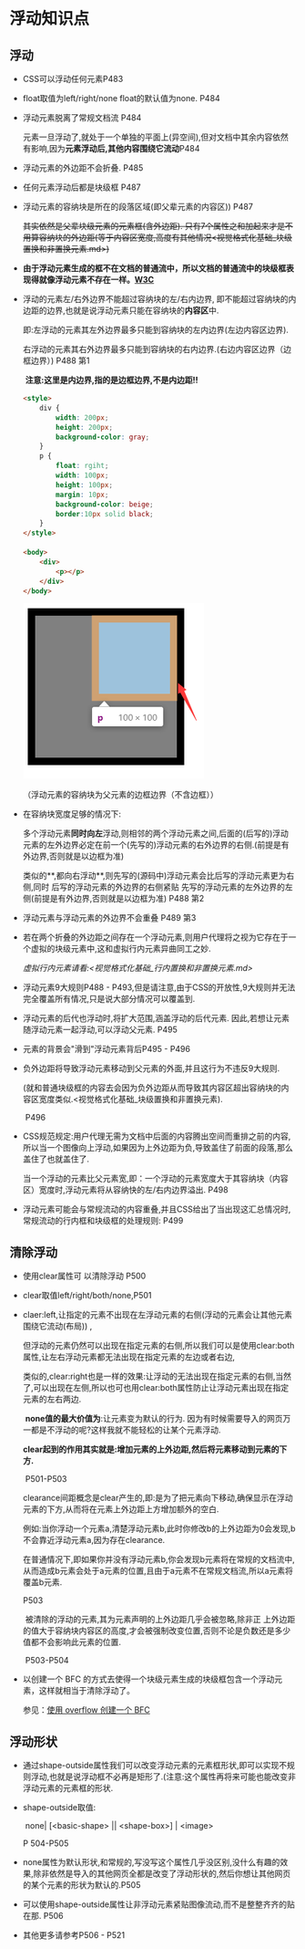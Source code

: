 # 浮动知识点

## 浮动

- CSS可以浮动任何元素P483

- float取值为left/right/none float的默认值为none. P484

- 浮动元素脱离了常规文档流 P484
  
  元素一旦浮动了,就处于一个单独的平面上(异空间),但对文档中其余内容依然有影响,因为**元素浮动后,其他内容围绕它流动**P484

- 浮动元素的外边距不会折叠. P485

- 任何元素浮动后都是块级框 P487

- 浮动元素的容纳块是所在的段落区域(即父辈元素的内容区)) P487
  
  ~~其实依然是父辈块级元素的元素框(含外边距). 只有7个属性之和加起来才是不用算容纳块的外边距(等于内容区宽度,高度有其他情况<视觉格式化基础_块级置换和非置换元素.md>)~~

- **由于浮动元素生成的框不在文档的普通流中，所以文档的普通流中的块级框表现得就像浮动元素不存在一样。[W3C](https://www.w3school.com.cn/css/css_positioning_floating.asp)**

- 浮动的元素左/右外边界不能超过容纳块的左/右内边界, 即不能超过容纳块的内边距的边界,也就是说浮动元素只能在容纳块的**内容区**中.
  
  即:左浮动的元素其左外边界最多只能到容纳块的左内边界(左边内容区边界).
  
  ​     右浮动的元素其右外边界最多只能到容纳块的右内边界.(右边内容区边界（边框边界）) P488 第1
  
  ​    **注意:这里是内边界,指的是边框边界,不是内边距!!**
  
  ```html
  <style>
      div {
          width: 200px;
          height: 200px;
          background-color: gray;
      }
      p {
          float: rgiht;
          width: 100px;
          height: 100px;
          margin: 10px;
          background-color: beige;
          border:10px solid black;
      }
  </style>
  
  <body>
      <div>
          <p></p>
      </div>
  </body>
  ```
  
  ![](picture/浮动元素的容纳块为父元素的边框边界（不含边框）.png)
  
  （浮动元素的容纳块为父元素的边框边界（不含边框））

- 在容纳块宽度足够的情况下:
  
  ​    多个浮动元素**同时向左**浮动,则相邻的两个浮动元素之间,后面的(后写的)浮动元素的左外边界必定在前一个(先写的)浮动元素的右外边界的右侧.(前提是有外边界,否则就是以边框为准)
  
  ​    类似的**,都向右浮动**,则先写的(源码中)浮动元素会比后写的浮动元素更为右侧,同时 后写的浮动元素的外边界的右侧紧贴 先写的浮动元素的左外边界的左侧(前提是有外边界,否则就是以边框为准) P488 第2

- 浮动元素与浮动元素的外边界不会重叠 P489 第3

- 若在两个折叠的外边距之间存在一个浮动元素,则用户代理将之视为它存在于一个虚拟的块级元素中,这和虚拟行内元素异曲同工之妙.
  
  ​    *虚拟行内元素请看:<视觉格式化基础_行内置换和非置换元素.md>*

- 浮动元素9大规则P488 - P493,但是请注意,由于CSS的开放性,9大规则并无法完全覆盖所有情况,只是说大部分情况可以覆盖到.

- 浮动元素的后代也浮动时,将扩大范围,涵盖浮动的后代元素. 因此,若想让元素随浮动元素一起浮动,可以浮动父元素. P495

- 元素的背景会"滑到"浮动元素背后P495 - P496

- 负外边距将导致浮动元素移动到父元素的外面,并且这行为不违反9大规则.
  
  ​    (就和普通块级框的内容去会因为负外边距从而导致其内容区超出容纳块的内容区宽度类似.<视觉格式化基础_块级置换和非置换元素).
  
  ​    P496

- CSS规范规定:用户代理无需为文档中后面的内容腾出空间而重排之前的内容,所以当一个图像向上浮动,如果因为上外边距为负,导致盖住了前面的段落,那么盖住了也就盖住了.
  
  当一个浮动的元素比父元素宽,即：一个浮动的元素宽度大于其容纳块（内容区）宽度时,浮动元素将从容纳快的左/右内边界溢出. P498

- 浮动元素可能会与常规流动的内容重叠,并且CSS给出了当出现这汇总情况时,常规流动的行内框和块级框的处理规则: P499

## 清除浮动

- 使用clear属性可 以清除浮动 P500

- clear取值left/right/both/none,P501

- claer:left,让指定的元素不出现在左浮动元素的右侧(浮动的元素会让其他元素围绕它流动(布局)) ,
  
  ​    但浮动的元素仍然可以出现在指定元素的右侧,所以我们可以是使用clear:both属性,让左右浮动元素都无法出现在指定元素的左边或者右边,
  
  ​    类似的,clear:right也是一样的效果:让浮动的无法出现在指定元素的右侧,当然了,可以出现在左侧,所以也可也用clear:both属性防止让浮动元素出现在指定元素的左右两边. 
  
  ​    **none值的最大价值为**:让元素变为默认的行为. 因为有时候需要导入的网页万一都是不浮动的呢?这样我就不能轻松的让某个元素浮动.
  
  ​    **clear起到的作用其实就是:增加元素的上外边距,然后将元素移动到元素的下方.**
  
  ​    P501-P503
  
  ​    clearance间距概念是clear产生的,即:是为了把元素向下移动,确保显示在浮动元素的下方,从而将在元素上外边距上方增加额外的空白. 
  
  ​    例如:当你浮动一个元素a,清楚浮动元素b,此时你修改b的上外边距为0会发现,b不会靠近浮动元素a,因为存在clearance.
  
  ​    在普通情况下,即如果你并没有浮动元素b,你会发现b元素将在常规的文档流中,从而造成b元素会处于a元素的位置,且由于a元素不在常规文档流,所以a元素将覆盖b元素.
  
  P503
  
  ​    被清除的浮动的元素,其为元素声明的上外边距几乎会被忽略,除非正 上外边距的值大于容纳块内容区的高度,才会被强制改变位置,否则不论是负数还是多少值都不会影响此元素的位置.
  
  ​    P503-P504

- 以创建一个 BFC 的方式去使得一个块级元素生成的块级框包含一个浮动元素，这样就相当于清除浮动了。
  
  参见：[使用 overflow 创建一个 BFC](https://developer.mozilla.org/zh-CN/docs/Web/Guide/CSS/Block_formatting_context#%E4%BD%BF%E7%94%A8overflow_auto)

## 浮动形状

- 通过shape-outside属性我们可以改变浮动元素的元素框形状,即可以实现不规则浮动,也就是说浮动框不必再是矩形了.(注意:这个属性再将来可能也能改变非浮动元素的元素框的形状.

- shape-outside取值:
  
  ​     none| [\<basic-shape> || \<shape-box>] | \<image>
  
  P 504-P505

- none属性为默认形状,和常规的,写没写这个属性几乎没区别,没什么有趣的效果,除非依然是导入的其他网页全都是改变了浮动形状的,然后你想让其他网页的某个元素的形状为默认的.P505

- 可以使用shape-outside属性让非浮动元素紧贴图像流动,而不是整整齐齐的贴在那. P506

- 其他更多请参考P506 - P521
